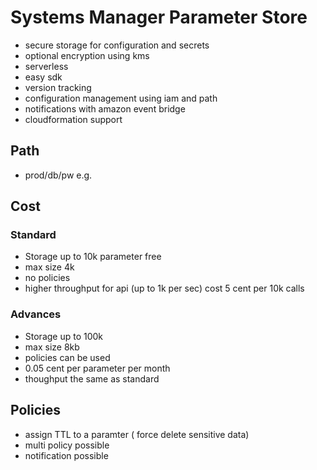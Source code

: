 # Systems Manager Parameter Store
- secure storage for configuration and secrets
- optional encryption using kms
- serverless
- easy sdk
- version tracking
- configuration management using iam and path
- notifications with amazon event bridge
- cloudformation support
## Path
- prod/db/pw e.g.

## Cost

### Standard
- Storage up to 10k parameter free
- max size 4k
- no policies
- higher throughput for api (up to 1k per sec) cost 5 cent per 10k calls

### Advances
- Storage up to 100k
- max size 8kb
- policies can be used
- 0.05 cent per parameter per month
- thoughput the same as standard

## Policies
- assign TTL to a paramter ( force delete sensitive data)
- multi policy possible
- notification possible